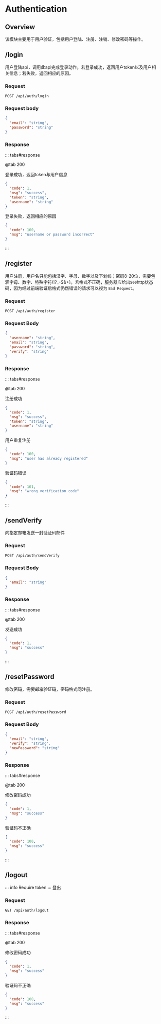 # Authentication
## Overview
该模块主要用于用户验证，包括用户登陆、注册、注销、修改密码等操作。

## /login

用户登陆api，调用此api完成登录动作。若登录成功，返回用户token以及用户相关信息；若失败，返回相应的原因。

### Request
```
POST /api/auth/login
```

<!-- ### Path parameters
| Name | Value  | Description    | Additional |
| ---- | ------ | -------------- | ---------- |
| demo | string | a demo for api | optional   |
| test | number | a test for api | required   |
|      |        |                |            |
--> 

### Request body
```json
{
  "email": "string",
  "password": "string"
}
```

### Response
::: tabs#response

@tab 200

登录成功，返回token与用户信息
```json
{
  "code": 1,
  "msg": "success",
  "token": "string",
  "username": "string"
}
```

登录失败，返回相应的原因
```json
{
  "code": 100,
  "msg": "username or password incorrect"
}
```
:::

## /register
用户注册，用户名只能包括汉字、字母、数字以及下划线；密码8-20位，需要包涵字母、数字、特殊字符(!?_-$&+)。若格式不正确，服务器应给出`500`http状态码，因为经过前端验证后格式仍然错误的请求可以视为 `Bad Request`。

### Request
```
POST /api/auth/register
```

### Request Body
```json
{
  "username": "string",
  "email": "string",
  "password": "string",
  "verify": "string"
}
```

### Response
::: tabs#response

@tab 200

注册成功
```json
{
  "code": 1,
  "msg": "success",
  "token": "string",
  "username": "string"
}
```

用户重复注册
```json
{
  "code": 100,
  "msg": "user has already registered"
}
```

验证码错误
```json
{
  "code": 101,
  "msg": "wrong verification code"
}
```

:::


## /sendVerify

向指定邮箱发送一封验证码邮件

### Request
```
POST /api/auth/sendVerify
```

### Request Body
```json
{
  "email": "string"
}
```

### Response
::: tabs#response

@tab 200

发送成功
```json
{
  "code": 1,
  "msg": "success"
}
```

:::


## /resetPassword

修改密码，需要邮箱验证码，密码格式同注册。

### Request
```
POST /api/auth/resetPassword
```

### Request Body
```json
{
  "email": "string",
  "verify": "string",
  "newPassword": "string"
}
```

### Response
::: tabs#response

@tab 200

修改密码成功
```json
{
  "code": 1,
  "msg": "success"
}
```

验证码不正确
```json
{
  "code": 100,
  "msg": "success"
}
```

:::


## /logout

::: info Require token
:::
登出

### Request
```
GET /api/auth/logout
```

### Response
::: tabs#response

@tab 200

修改密码成功
```json
{
  "code": 1,
  "msg": "success"
}
```

验证码不正确
```json
{
  "code": 100,
  "msg": "success"
}
```

:::
